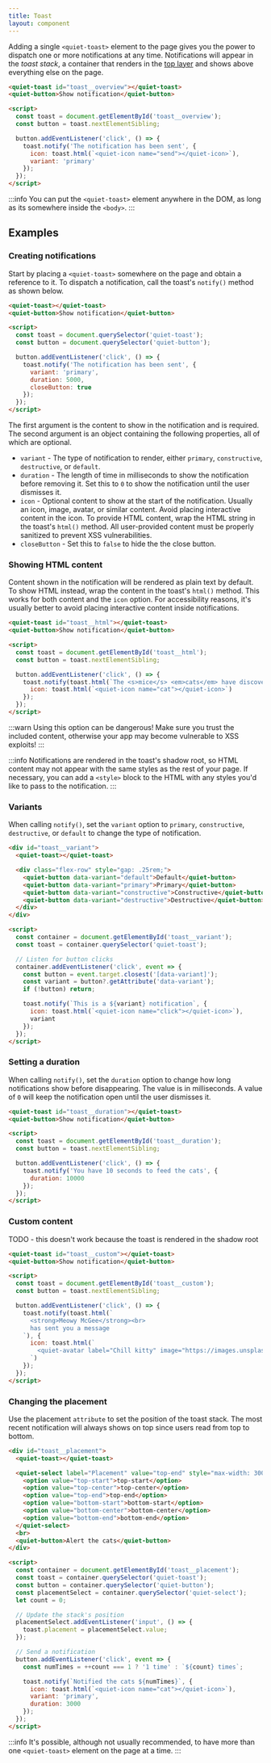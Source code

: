 ```yaml
---
title: Toast
layout: component
---
```


Adding a single `<quiet-toast>` element to the page gives you the power to dispatch one or more notifications at any time. Notifications will appear in the _toast stack_, a container that renders in the [top layer](https://developer.mozilla.org/en-US/docs/Glossary/Top_layer) and shows above everything else on the page.

```html {.example}
<quiet-toast id="toast__overview"></quiet-toast>
<quiet-button>Show notification</quiet-button>

<script>
  const toast = document.getElementById('toast__overview');
  const button = toast.nextElementSibling;

  button.addEventListener('click', () => { 
    toast.notify('The notification has been sent', {
      icon: toast.html(`<quiet-icon name="send"></quiet-icon>`),
      variant: 'primary'
    });
  });
</script>
```

:::info
You can put the `<quiet-toast>` element anywhere in the DOM, as long as its somewhere inside the `<body>`.
:::

## Examples

### Creating notifications

Start by placing a `<quiet-toast>` somewhere on the page and obtain a reference to it. To dispatch a notification, call the toast's `notify()` method as shown below.

```html
<quiet-toast></quiet-toast>
<quiet-button>Show notification</quiet-button>

<script>
  const toast = document.querySelector('quiet-toast');
  const button = document.querySelector('quiet-button');

  button.addEventListener('click', () => { 
    toast.notify('The notification has been sent', {
      variant: 'primary',
      duration: 5000,
      closeButton: true
    });
  });
</script>
```

The first argument is the content to show in the notification and is required. The second argument is an object containing the following properties, all of which are optional.

- `variant` - The type of notification to render, either `primary`, `constructive`, `destructive`, or `default`.
- `duration` - The length of time in milliseconds to show the notification before removing it. Set this to `0` to show the notification until the user dismisses it.
- `icon` - Optional content to show at the start of the notification. Usually an icon, image, avatar, or similar content. Avoid placing interactive content in the icon. To provide HTML content, wrap the HTML string in the toast's `html()` method. All user-provided content must be properly sanitized to prevent XSS vulnerabilities.
- `closeButton` - Set this to `false` to hide the the close button.

### Showing HTML content

Content shown in the notification will be rendered as plain text by default. To show HTML instead, wrap the content in the toast's `html()` method. This works for both content and the `icon` option. For accessibility reasons, it's usually better to avoid placing interactive content inside notifications.

```html {.example}
<quiet-toast id="toast__html"></quiet-toast>
<quiet-button>Show notification</quiet-button>

<script>
  const toast = document.getElementById('toast__html');
  const button = toast.nextElementSibling;

  button.addEventListener('click', () => { 
    toast.notify(toast.html(`The <s>mice</s> <em>cats</em> have discovered how to use HTML`), {
      icon: toast.html(`<quiet-icon name="cat"></quiet-icon>`)
    });
  });
</script>
```

:::warn
Using this option can be dangerous! Make sure you trust the included content, otherwise your app may become vulnerable to XSS exploits!
:::

:::info
Notifications are rendered in the toast's shadow root, so HTML content may not appear with the same styles as the rest of your page. If necessary, you can add a `<style>` block to the HTML with any styles you'd like to pass to the notification.
:::

### Variants

When calling `notify()`, set the `variant` option to `primary`, `constructive`, `destructive`, or `default` to change the type of notification.

```html {.example}
<div id="toast__variant">
  <quiet-toast></quiet-toast>

  <div class="flex-row" style="gap: .25rem;">
    <quiet-button data-variant="default">Default</quiet-button>
    <quiet-button data-variant="primary">Primary</quiet-button>
    <quiet-button data-variant="constructive">Constructive</quiet-button>
    <quiet-button data-variant="destructive">Destructive</quiet-button>
  </div>
</div>

<script>
  const container = document.getElementById('toast__variant');
  const toast = container.querySelector('quiet-toast');

  // Listen for button clicks
  container.addEventListener('click', event => {
    const button = event.target.closest('[data-variant]');
    const variant = button?.getAttribute('data-variant');
    if (!button) return;

    toast.notify(`This is a ${variant} notification`, {
      icon: toast.html(`<quiet-icon name="click"></quiet-icon>`),
      variant
    });
  });
</script>
```

### Setting a duration

When calling `notify()`, set the `duration` option to change how long notifications show before disappearing. The value is in milliseconds. A value of `0` will keep the notification open until the user dismisses it.

```html {.example}
<quiet-toast id="toast__duration"></quiet-toast>
<quiet-button>Show notification</quiet-button>

<script>
  const toast = document.getElementById('toast__duration');
  const button = toast.nextElementSibling;

  button.addEventListener('click', () => { 
    toast.notify('You have 10 seconds to feed the cats', {
      duration: 10000
    });
  });
</script>
```

### Custom content

TODO - this doesn't work because the toast is rendered in the shadow root

```html {.example}
<quiet-toast id="toast__custom"></quiet-toast>
<quiet-button>Show notification</quiet-button>

<script>
  const toast = document.getElementById('toast__custom');
  const button = toast.nextElementSibling;

  button.addEventListener('click', () => { 
    toast.notify(toast.html(`
      <strong>Meowy McGee</strong><br>
      has sent you a message
    `), {
      icon: toast.html(`
        <quiet-avatar label="Chill kitty" image="https://images.unsplash.com/photo-1514888286974-6c03e2ca1dba?q=80&w=256&auto=format&fit=crop&ixlib=rb-4.0.3&ixid=M3wxMjA3fDB8MHxwaG90by1wYWdlfHx8fGVufDB8fHx8fA%3D%3D"></quiet-avatar>      
      `)
    });
  });
</script>
```

### Changing the placement

Use the placement `attribute` to set the position of the toast stack. The most recent notification will always shows on top since users read from top to bottom.

```html {.example}
<div id="toast__placement">
  <quiet-toast></quiet-toast>

  <quiet-select label="Placement" value="top-end" style="max-width: 300px;">
    <option value="top-start">top-start</option>
    <option value="top-center">top-center</option>
    <option value="top-end">top-end</option>
    <option value="bottom-start">bottom-start</option>
    <option value="bottom-center">bottom-center</option>
    <option value="bottom-end">bottom-end</option>
  </quiet-select>
  <br>
  <quiet-button>Alert the cats</quiet-button>
</div>

<script>
  const container = document.getElementById('toast__placement');
  const toast = container.querySelector('quiet-toast');
  const button = container.querySelector('quiet-button');
  const placementSelect = container.querySelector('quiet-select');
  let count = 0;

  // Update the stack's position
  placementSelect.addEventListener('input', () => {
    toast.placement = placementSelect.value;
  });

  // Send a notification
  button.addEventListener('click', event => {
    const numTimes = ++count === 1 ? '1 time' : `${count} times`;

    toast.notify(`Notified the cats ${numTimes}`, {
      icon: toast.html(`<quiet-icon name="cat"></quiet-icon>`),
      variant: 'primary',
      duration: 3000
    });
  });
</script>
```

:::info
It's possible, although not usually recommended, to have more than one `<quiet-toast>` element on the page at a time.
:::


